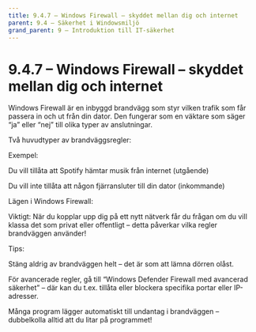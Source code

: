 ```yaml
---
title: 9.4.7 – Windows Firewall – skyddet mellan dig och internet
parent: 9.4 – Säkerhet i Windowsmiljö
grand_parent: 9 – Introduktion till IT-säkerhet
---
```

# 9.4.7 – Windows Firewall – skyddet mellan dig och internet

Windows Firewall är en inbyggd brandvägg som styr vilken trafik som får passera in och ut från din dator. Den fungerar som en väktare som säger “ja” eller “nej” till olika typer av anslutningar.

Två huvudtyper av brandväggsregler:

Exempel:

Du vill tillåta att Spotify hämtar musik från internet (utgående)

Du vill inte tillåta att någon fjärransluter till din dator (inkommande)

Lägen i Windows Firewall:

Viktigt: När du kopplar upp dig på ett nytt nätverk får du frågan om du vill klassa det som privat eller offentligt – detta påverkar vilka regler brandväggen använder!

Tips:

Stäng aldrig av brandväggen helt – det är som att lämna dörren olåst.

För avancerade regler, gå till “Windows Defender Firewall med avancerad säkerhet” – där kan du t.ex. tillåta eller blockera specifika portar eller IP-adresser.

Många program lägger automatiskt till undantag i brandväggen – dubbelkolla alltid att du litar på programmet!

